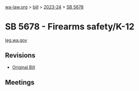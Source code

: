 [wa-law.org](/) > [bill](/bill/) > [2023-24](/bill/2023-24/) > [SB 5678](/bill/2023-24/sb/5678/)

# SB 5678 - Firearms safety/K-12
[leg.wa.gov](https://app.leg.wa.gov/billsummary?BillNumber=5678&Year=2023&Initiative=false)

## Revisions
* [Original Bill](1/)

## Meetings